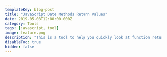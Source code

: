 ```yaml
---
templateKey: blog-post
title: "JavaScript Date Methods Return Values"
date: 2019-05-08T12:00:00.000Z
category: Tools
tags: [javascript, tool]
image: feature.png
description: "This is a tool to help you quickly look at function return types of a JavaScript date object and change the date to see what happens"
disableToc: true
hidden: false
---
```


<div>
<post-specific-javascript-date-methods-return-values></post-specific-javascript-date-methods-return-values>
</div>
